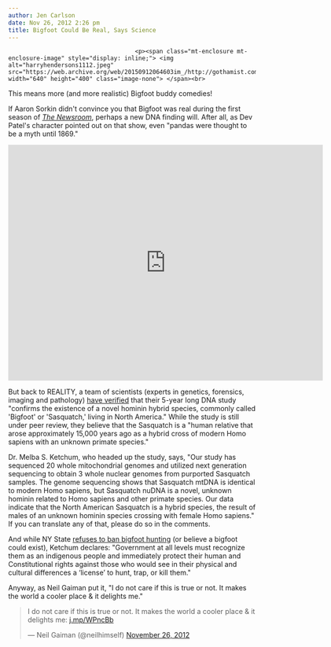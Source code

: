 ```yaml
---
author: Jen Carlson
date: Nov 26, 2012 2:26 pm
title: Bigfoot Could Be Real, Says Science
---
```


	
										<p><span class="mt-enclosure mt-enclosure-image" style="display: inline;"> <img alt="harryhendersons1112.jpeg" src="https://web.archive.org/web/20150912064603im_/http://gothamist.com/attachments/arts_jen/harryhendersons1112.jpeg" width="640" height="400" class="image-none"> </span><br>
<span class="photo_caption">This means more (and more realistic) Bigfoot buddy comedies!</span></p>

<p>If Aaron Sorkin didn&apos;t convince you that Bigfoot was real during the first season of <a href="https://web.archive.org/web/20150912064603/http://gothamist.com/tags/thenewsroom"><em>The Newsroom</em></a>, perhaps a new DNA finding will. After all, as Dev Patel&apos;s character pointed out on that show, even &quot;pandas were thought to be a myth until 1869.&quot;</p>

<p><iframe width="640" height="480" src="https://web.archive.org/web/20150912064603if_/http://www.youtube-nocookie.com/embed/Fr2RIJ1gCac" frameborder="0" allowfullscreen></iframe></p>

<p>But back to REALITY, a team of scientists (experts in genetics, forensics, imaging and pathology) <a href="https://web.archive.org/web/20150912064603/http://www.prweb.com/releases/prweb2012/11/prweb10166775.htm">have verified</a> that their 5-year long DNA study &quot;confirms the existence of a novel hominin hybrid species, commonly called &apos;Bigfoot&apos; or &apos;Sasquatch,&apos; living in North America.&quot; While the study is still under peer review, they believe that the Sasquatch is a &quot;human relative that arose approximately 15,000 years ago as a hybrid cross of modern Homo sapiens with an unknown primate species.&quot;</p>

<p>Dr. Melba S. Ketchum, who headed up the study, says, &quot;Our study has sequenced 20 whole mitochondrial genomes and utilized next generation sequencing to obtain 3 whole nuclear genomes from purported Sasquatch samples. The genome sequencing shows that Sasquatch mtDNA is identical to modern Homo sapiens, but Sasquatch nuDNA is a novel, unknown hominin related to Homo sapiens and other primate species. Our data indicate that the North American Sasquatch is a hybrid species, the result of males of an unknown hominin species crossing with female Homo sapiens.&quot; If you can translate any of that, please do so in the comments. </p>

<p>And while NY State <a href="https://web.archive.org/web/20150912064603/http://gothamist.com/2012/11/21/ny_state_claims_theres_no_bigfoot_s.php">refuses to ban bigfoot hunting</a> (or believe a bigfoot could exist), Ketchum declares: &quot;Government at all levels must recognize them as an indigenous people and immediately protect their human and Constitutional rights against those who would see in their physical and cultural differences a &#x2018;license&#x2019; to hunt, trap, or kill them.&quot;</p>

<p>Anyway, as Neil Gaiman put it, &quot;I do not care if this is true or not. It makes the world a cooler place &amp; it delights me.&quot;</p>

<blockquote class="twitter-tweet tw-align-center"><p>I do not care if this is true or not. It makes the world a cooler place &amp; it delights me: <a href="https://web.archive.org/web/20150912064603/http://t.co/cDpr0HOV" title="http://j.mp/WPncBb">j.mp/WPncBb</a></p>&#x2014; Neil Gaiman (@neilhimself) <a href="https://web.archive.org/web/20150912064603/https://twitter.com/neilhimself/status/272885779401949184" data-datetime="2012-11-26T02:13:34+00:00">November 26, 2012</a></blockquote>
<script src="//web.archive.org/web/20150912064603js_/http://platform.twitter.com/widgets.js" charset="utf-8"></script>					
										
									
				